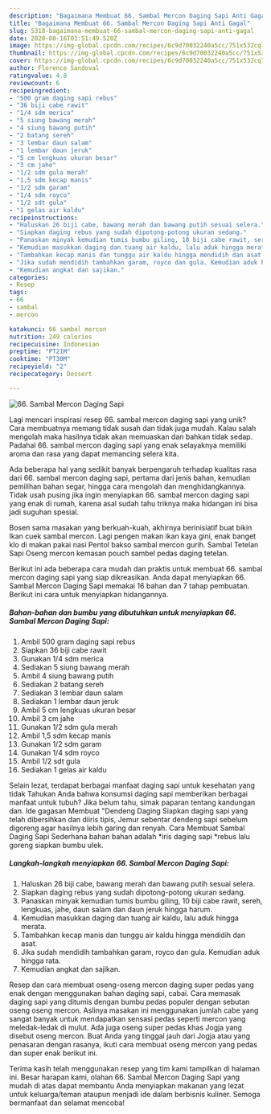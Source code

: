 ```yaml
---
description: "Bagaimana Membuat 66. Sambal Mercon Daging Sapi Anti Gagal"
title: "Bagaimana Membuat 66. Sambal Mercon Daging Sapi Anti Gagal"
slug: 5318-bagaimana-membuat-66-sambal-mercon-daging-sapi-anti-gagal
date: 2020-08-16T01:51:49.520Z
image: https://img-global.cpcdn.com/recipes/6c9d70032240a5cc/751x532cq70/66-sambal-mercon-daging-sapi-foto-resep-utama.jpg
thumbnail: https://img-global.cpcdn.com/recipes/6c9d70032240a5cc/751x532cq70/66-sambal-mercon-daging-sapi-foto-resep-utama.jpg
cover: https://img-global.cpcdn.com/recipes/6c9d70032240a5cc/751x532cq70/66-sambal-mercon-daging-sapi-foto-resep-utama.jpg
author: Florence Sandoval
ratingvalue: 4.8
reviewcount: 6
recipeingredient:
- "500 gram daging sapi rebus"
- "36 biji cabe rawit"
- "1/4 sdm merica"
- "5 siung bawang merah"
- "4 siung bawang putih"
- "2 batang sereh"
- "3 lembar daun salam"
- "1 lembar daun jeruk"
- "5 cm lengkuas ukuran besar"
- "3 cm jahe"
- "1/2 sdm gula merah"
- "1,5 sdm kecap manis"
- "1/2 sdm garam"
- "1/4 sdm royco"
- "1/2 sdt gula"
- "1 gelas air kaldu"
recipeinstructions:
- "Haluskan 26 biji cabe, bawang merah dan bawang putih sesuai selera."
- "Siapkan daging rebus yang sudah dipotong-potong ukuran sedang."
- "Panaskan minyak kemudian tumis bumbu giling, 10 biji cabe rawit, sereh, lengkuas, jahe, daun salam dan daun jeruk hingga harum."
- "Kemudian masukkan daging dan tuang air kaldu, lalu aduk hingga merata."
- "Tambahkan kecap manis dan tunggu air kaldu hingga mendidih dan asat."
- "Jika sudah mendidih tambahkan garam, royco dan gula. Kemudian aduk hingga rata."
- "Kemudian angkat dan sajikan."
categories:
- Resep
tags:
- 66
- sambal
- mercon

katakunci: 66 sambal mercon 
nutrition: 249 calories
recipecuisine: Indonesian
preptime: "PT21M"
cooktime: "PT30M"
recipeyield: "2"
recipecategory: Dessert

---
```



![66. Sambal Mercon Daging Sapi](https://img-global.cpcdn.com/recipes/6c9d70032240a5cc/751x532cq70/66-sambal-mercon-daging-sapi-foto-resep-utama.jpg)

Lagi mencari inspirasi resep 66. sambal mercon daging sapi yang unik? Cara membuatnya memang tidak susah dan tidak juga mudah. Kalau salah mengolah maka hasilnya tidak akan memuaskan dan bahkan tidak sedap. Padahal 66. sambal mercon daging sapi yang enak selayaknya memiliki aroma dan rasa yang dapat memancing selera kita.

Ada beberapa hal yang sedikit banyak berpengaruh terhadap kualitas rasa dari 66. sambal mercon daging sapi, pertama dari jenis bahan, kemudian pemilihan bahan segar, hingga cara mengolah dan menghidangkannya. Tidak usah pusing jika ingin menyiapkan 66. sambal mercon daging sapi yang enak di rumah, karena asal sudah tahu triknya maka hidangan ini bisa jadi suguhan spesial.

Bosen sama masakan yang berkuah-kuah, akhirnya berinisiatif buat bikin Ikan cuek sambal mercon. Lagi pengen makan ikan kaya gini, enak banget klo di makan pakai nasi Pentol bakso sambal mercon gurih. Sambal Tetelan Sapi Oseng mercon kemasan pouch sambel pedas daging tetelan.


Berikut ini ada beberapa cara mudah dan praktis untuk membuat 66. sambal mercon daging sapi yang siap dikreasikan. Anda dapat menyiapkan 66. Sambal Mercon Daging Sapi memakai 16 bahan dan 7 tahap pembuatan. Berikut ini cara untuk menyiapkan hidangannya.

<!--inarticleads1-->

##### Bahan-bahan dan bumbu yang dibutuhkan untuk menyiapkan 66. Sambal Mercon Daging Sapi:

1. Ambil 500 gram daging sapi rebus
1. Siapkan 36 biji cabe rawit
1. Gunakan 1/4 sdm merica
1. Sediakan 5 siung bawang merah
1. Ambil 4 siung bawang putih
1. Sediakan 2 batang sereh
1. Sediakan 3 lembar daun salam
1. Sediakan 1 lembar daun jeruk
1. Ambil 5 cm lengkuas ukuran besar
1. Ambil 3 cm jahe
1. Gunakan 1/2 sdm gula merah
1. Ambil 1,5 sdm kecap manis
1. Gunakan 1/2 sdm garam
1. Gunakan 1/4 sdm royco
1. Ambil 1/2 sdt gula
1. Sediakan 1 gelas air kaldu


Selain lezat, terdapat berbagai manfaat daging sapi untuk kesehatan yang tidak Tahukan Anda bahwa konsumsi daging sapi memberikan berbagai manfaat untuk tubuh? Jika belum tahu, simak paparan tentang kandungan dan. Ide gagasan Membuat &#34;Dendeng Daging Siapkan daging sapi yang telah dibersihkan dan diiris tipis, Jemur sebentar dendeng sapi sebelum digoreng agar hasilnya lebih garing dan renyah. Cara Membuat Sambal Daging Sapi Sederhana bahan bahan adalah *iris daging sapi *rebus lalu goreng siapkan bumbu ulek. 

<!--inarticleads2-->

##### Langkah-langkah menyiapkan 66. Sambal Mercon Daging Sapi:

1. Haluskan 26 biji cabe, bawang merah dan bawang putih sesuai selera.
1. Siapkan daging rebus yang sudah dipotong-potong ukuran sedang.
1. Panaskan minyak kemudian tumis bumbu giling, 10 biji cabe rawit, sereh, lengkuas, jahe, daun salam dan daun jeruk hingga harum.
1. Kemudian masukkan daging dan tuang air kaldu, lalu aduk hingga merata.
1. Tambahkan kecap manis dan tunggu air kaldu hingga mendidih dan asat.
1. Jika sudah mendidih tambahkan garam, royco dan gula. Kemudian aduk hingga rata.
1. Kemudian angkat dan sajikan.


Resep dan cara membuat oseng-oseng mercon daging super pedas yang enak dengan menggunakan bahan daging sapi, cabai. Cara memasak daging sapi yang ditumis dengan bumbu pedas populer dengan sebutan oseng oseng mercon. Aslinya masakan ini menggunakan jumlah cabe yang sangat banyak untuk mendapatkan sensasi pedas seperti mercon yang meledak-ledak di mulut. Ada juga oseng super pedas khas Jogja yang disebut oseng mercon. Buat Anda yang tinggal jauh dari Jogja atau yang penasaran dengan rasanya, ikuti cara membuat oseng mercon yang pedas dan super enak berikut ini. 

Terima kasih telah menggunakan resep yang tim kami tampilkan di halaman ini. Besar harapan kami, olahan 66. Sambal Mercon Daging Sapi yang mudah di atas dapat membantu Anda menyiapkan makanan yang lezat untuk keluarga/teman ataupun menjadi ide dalam berbisnis kuliner. Semoga bermanfaat dan selamat mencoba!
